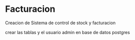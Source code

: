 # Facturacion
Creacion de Sistema de control de stock y facturacion

crear las tablas y el usuario admin en base de datos postgres

